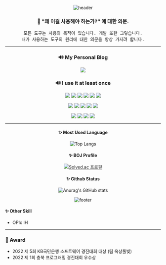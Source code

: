 <div align="center">
  
![header](https://capsule-render.vercel.app/api?type=waving&color=0:07EFEB,20:1EC4DC,40:369ACD,60:4D6FBE,100:6644AF&height=250&fontColor=ffffff&section=header&text=RookieAND&fontSize=90&animation=fadeIn)

<h3>📑 "왜 이걸 사용해야 하는가?" 에 대한 의문. </h3>

<pre>모든 도구는 사용의 목적이 있습니다. 개발 또한 그렇습니다.
내가 사용하는 도구의 원리에 대한 의문을 항상 가지려 합니다.</pre>
  
***  
  
<h3>🔊 My Personal Blog</h3>
  <a href="https://velog.io/@rookieand"><img src="https://img.shields.io/badge/Velog-20C997?style=for-the-badge&logo=Velog&logoColor=white"/></a>

<h3>🔊 I use it at least once</h3>

  <img src="https://img.shields.io/badge/Javascript-F7DF1E?style=for-the-badge&logo=Javascript&logoColor=white"/> <img src="https://img.shields.io/badge/Typescript-007ACC?style=for-the-badge&logo=Typescript&logoColor=white"/> <img src="https://img.shields.io/badge/Python-3776AB?style=for-the-badge&logo=Python&logoColor=white"/> <img src="https://img.shields.io/badge/C-A8B9CC?style=for-the-badge&logo=C&logoColor=white"/> <img src="https://img.shields.io/badge/Java-FF3300?style=for-the-badge&logo=CoffeeScript&logoColor=white"/> <img src="https://img.shields.io/badge/Swift-F05138?style=for-the-badge&logo=Swift&logoColor=white"/>

<img src="https://img.shields.io/badge/React-61DAFB?style=for-the-badge&logo=React&logoColor=white"/> <img src="https://img.shields.io/badge/Next.js-000000?style=for-the-badge&logo=Next.js&logoColor=white"/> <img src="https://img.shields.io/badge/Flask-000000?style=for-the-badge&logo=Flask&logoColor=white"/> <img src="https://img.shields.io/badge/Express-000000?style=for-the-badge&logo=Express&logoColor=white"/> <img src="https://img.shields.io/badge/React_Query-FF4154?style=for-the-badge&logo=React-Query&logoColor=white"/>
  
<img src="https://img.shields.io/badge/MySQL-4479A1?style=for-the-badge&logo=MySQL&logoColor=white"/> <img src="https://img.shields.io/badge/MariaDB-003545?style=for-the-badge&logo=MariaDB&logoColor=white"/> <img src="https://img.shields.io/badge/Redis-DC382D?style=for-the-badge&logo=Redis&logoColor=white"/> <img src="https://img.shields.io/badge/MongoDB-47A248?style=for-the-badge&logo=MongoDB&logoColor=white"/>
  
***
  
<h4>✨ Most Used Language</h4>
  
![Top Langs](https://github-readme-stats.vercel.app/api/top-langs/?username=RookieAND&theme=radical&hide=jupyter%20notebook&layout=compact)
  
  
<h4>✨ BOJ Profile</h4>
  
[![Solved.ac
프로필](http://mazassumnida.wtf/api/v2/generate_badge?boj=gwangin)](https://solved.ac/gwangin)

<h4>✨ Github Status</h4>
  
![Anurag's GitHub stats](https://github-readme-stats.vercel.app/api?username=RookieAND&show_icons=true&theme=radical)

![footer](https://capsule-render.vercel.app/api?type=waving&color=0:07EFEB,20:1EC4DC,40:369ACD,60:4D6FBE,100:6644AF&height=250&fontColor=ffffff&section=footer&animation=fadeIn&stroke=C6C6C6)
</div>

<h4>✨ Other Skill</h4>
<ul>
  <li>OPIc IH</li>
</ul>

***

<h3>💎 Award </h3>
<ul>
  <li>2022 제 5회 KB국민은행 소프트웨어 경진대회 대상 (팀 옥상풀빛)</li>
  <li>2022 제 1회 충북 프로그래밍 경진대회 우수상</li>
</ul>

